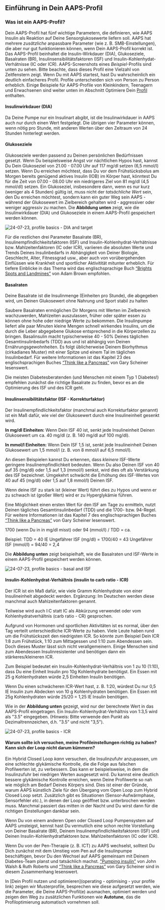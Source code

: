 ## Einführung in Dein AAPS-Profil

### **Was ist ein AAPS-Profil?**

Dein AAPS-Profil hat fünf wichtige Parametern, die definieren, wie AAPS Insulin als Reaktion auf Deine Sensorglukosewerte liefern soll. AAPS hat mehrere _zusätzliche_ anpassbare Parameter (wie z. B. SMB-Einstellungen), die aber nur gut funktionieren können, wenn Dein AAPS-Profil korrekt ist. Das AAPS-Profil beinhaltet die Insulin-Wirkdauer (DIA), Glukoseziele, Basalraten (BR), Insulinsensibilitätsfaktoren (ISF) und Insulin-Kohlenhydat-Verhätnisse (IC oder ICR). AAPS-Screenshots eines _Beispiel_-Profils sind unten zu sehen. Bitte beachte, dass dieses Profil eine Vielzahl von Zeitfenstern zeigt. Wenn Du mit AAPS startest, hast Du wahrscheinlich ein deutlich einfacheres Profil. Profile unterscheiden sich von Person zu Person erheblich. Einige Beispiele für AAPS-Profile von Kleinkindern, Teenagern und Erwachsenen sind weiter unten im Abschnitt Optimiere Dein [Profil](link) enthalten.

#### **Insulinwirkdauer (DIA)**

Da Deine Pumpe nur ein Insulinart abgibt, ist die Insulinwirkdauer in AAPS auch nur durch einen Wert festgelegt. Die übrigen vier Parameter können, wenn nötig pro Stunde, mit anderen Werten über den Zeitraum von 24 Stunden hinterlegt werden.

#### **Glukoseziele**

Glukoseziele werden passend zu Deinen persönlichen Bedürfnissen gesetzt. Wenn Du beispielsweise Angst vor nächtlichen Hypos hast, kannst Du Dein Glukoseziel von 21.00 - 07.00 Uhr auf 117 mg/dl setzen (6,5 mmol/l) setzen. Wenn Du erreichen möchtest, dass Du vor dem Frühstücksbolus am Morgen bereits genügend aktives Insulin (IOB) im Körper hast, könntest Du für die Zeit von 07.00 - 08.00 Uhr ein niedrigeres Ziel von 81 mg/dl (4,5 mmol/dl) setzen. Ein Glukoseziel, insbesondere dann, wenn es nur kurz (weniger als 4 Stunden) gültig ist, muss nicht der _tatsächliche Wert_ sein, den Du erreichen möchtest, sondern kann ein guter Weg sein AAPS - während der Glukosewert im Zielbereich gehalten wird - aggressiver oder weniger aggressiv zu machen. Die **Abbildung unten** zeigt, wie die Insulinwirkdauer (DIA) und Glukoseziele in einem AAPS-Profil gespeichert werden können.

![24-07-23, profile basics - DIA and target](../images/f3904cc3-3d9e-497e-a3b6-3a49650053e6.png)

Für die restlichen drei Parameter Basalrate (BR), Insulinempfindlichkeitsfaktoren (ISF) und Insulin-Kohlenhydrat-Verhätnisse bzw. Mahlzeitenfaktoren (IC oder ICR), variieren die absoluten Werte und Trends Deines Insulinbedarfs in Abhängigkeit von Deiner Biologie, Geschlecht, Alter, Fitnessgrad usw., aber auch von vorübergehenden Einflüssen wie Krankheit und sportlicher Aktivitität mitunter erheblich. Für tiefere Einblicke in das Thema wird das englischsprachige Buch [“Brights Spots and Landmines”](https://brightspotsandlandmines.org/Bright_Spots_and_Landmines_by_Adam_Brown.pdf) von Adam Brown empfohlen.

#### **Basalraten**

Deine Basalrate ist die Insulinmenge (Einheiten pro Stunde), die abgegeben wird, um Deinen Glukosewert ohne Nahrung und Sport stabil zu halten

Saubere Basalraten ermöglichen Dir Morgens mit Werten im Zielbereich wachzuwerden, Mahlzeiten auszulassen, früher oder später essen zu können ohne hohe oder niedrige Werte zu bekommen. Die Insulinpumpe liefert alle paar Minuten kleine Mengen schnell wirkendes Insulins, um die durch die Leber abgegebene Glukose entsprechend in die Körperzellen zu bringen. Basalinsulin macht typischerweise 40 - 50% Deines täglichen Gesamtinsulinbedarfs (TDD) aus und ist abhängig von Deinen Ernährungsgewohnheiten. Es folgt üblicherweise Deinem Biorhythmus (cirkadianes Muster) mit einer Spitze und einem Tal im täglichen Insulinbedarf. Für weitere Informationen ist das Kapitel 23 des englischsprachigen Buches [“Think like a Pancreas”](https://amzn.eu/d/iVU0RGe) von Gary Scheiner lesenswert.

Die meisten Diabetesberatenden (und Menschen mit einem Typ 1 Diabetes!) empfehlen zunächst die richtige Basalrate zu finden, bevor es an die Optimierung des ISF und des ICR geht.

#### **Insulinsensibilitätsfaktor (ISF - Korrekturfaktor)**

Der Insulinempfindlichkeitsfaktor (manchmal auch Korrekturfaktor genannt) ist ein Maß dafür, wie viel der Glukosewert durch eine Insulineinheit gesenkt wird.

**In mg/dl Einheiten:**
Wenn Dein ISF 40 ist, senkt jede Insulineinheit Deinen Glukosewert um ca. 40 mg/dl (z. B. 140 mg/dl auf 100 mg/dl).

**In mmol/l Einheiten:**
Wenn Dein ISF 1,5 ist, senkt jede Insulineinheit Deinen Glukosewert um 1,5 mmol/l (z. B. von 8 mmol/l auf 6,5 mmol/l).

An diesen Beispielen kannst Du erkennen, dass _kleinere_ ISF-Werte geringere Insulinempfindlichkeit bedeuten. Wenn Du also Deinen ISF von 40 auf 35 (mg/dl) oder 1,5 auf 1,3 (mmol/l) senkst, wird dies oft als Verstärkung des ISF bezeichnet. Umgekehrt schwächt die Erhöhung des ISF-Wertes von 40 auf 45 (mg/dl) oder 1,5 auf 1,8 mmol/l) Deinen ISF.

Wenn deine ISF zu stark ist (kleiner Wert) führt dies zu Hypos und wenn er zu schwach ist (großer Wert) wird er zu Hyperglykämie führen.

Eine Möglichkeit einen ersten Wert für den ISF am Tage zu ermitteln, nutzt Deinen tägliches Gesamtinsulinbedarf (TDD) und die 1700- bzw. 94-Regel. Für weitere Informationen ist das Kapitel 7 des englischsprachigen Buches [“Think like a Pancreas”](https://amzn.eu/d/iVU0RGe) von Gary Scheiner lesenswert.

1700 (wenn Du in in mg/dl misst) oder 94 (mmol/l) / TDD = ca.

Beispiel: TDD = 40 IE
Ungefährer ISF (mg/dl) = 1700/40 = 43
Ungefährer ISF (mmol/l) = 94/40 = 2,4

Die **Abbildung unten** zeigt beispielhaft, wie die Basalraten und ISF-Werte in einem AAPS-Profil gespeichert werden können.

![24-07-23, profile basics - basal and ISF](../images/55c8ed24-e24e-4caa-9c17-294fa93cb84a.png)

#### **Insulin-Kohlenhydrat-Verhältnis (insulin to carb ratio - ICR)**

Der ICR ist ein Maß dafür, wie viele Gramm Kohlenhydrate von einer Insulineinheit abgedeckt werden. Ergänzung: Im Deutschen werden diese manchmal auch Mahlzeitenfaktoren genannt.

Teilweise wird auch I:C statt IC als Abkürzung verwendet oder vom Kohlenhydratverhältnis (carb ratio - CR) gesprochen.

Aufgrund von Hormonen und sportlichen Aktivitäten ist es normal, über den Tag verteilt unterschiedliche ICR-Werte zu haben. Viele Leute haben rund um die Frühstückszeit den niedrigsten ICR. So könnte zum Beispiel Dein ICR 1:8 zum Frühstück, 1:10 zum Mittagessen und 1:10 zum Abendessen sein. Doch dieses Muster lässt sich nicht verallgemeinern. Einige Menschen sind zum Abendessen Insulinresistenter und benötigen dann ein stärkeres/kleineren ICR.

Zum Beispiel bedeutet ein Insulin-Kohlenhydrat-Verhältnis von 1 zu 10 (1:10), dass Du eine Einheit Insulin pro 10g Kohlenhydrate benötigst. Ein Essen mit 25 g Kohlenhydraten würde 2,5 Einheiten Insulin benötigen.

Wenn Du einen schwächeren ICR-Wert hast, z. B. 1:20, würdest Du nur 0,5 IE Insulin zum Abdecken von 10 g Kohlenhydraten benötigen. Ein Essen mit 25g Kohlenhydraten würde 25/20 = 1,25 IE Insulin benötigen.

Wie in der **Abbildung unten** gezeigt, wird nur der berechnete Wert in das AAPS-Profil eingetragen. Ein Insulin-Kohlenhydrat-Verhältnis von 1:3,5 wird als "3.5" eingegeben. (Hinweis: Bitte verwende den Punkt als Dezimaltrennzeichen, d.h. "3.5" und nicht "3,5").

![24-07-23, profile basics - ICR](../images/7741eefb-cae5-45c5-a9e5-8eae5ead3f48.png)

#### **Warum sollte ich versuchen, meine Profileinstellungen richtig zu haben? Kann sich der Loop nicht darum kümmern?**

Ein Hybrid Closed Loop _kann_ versuchen, die Insulinzufuhr anzupassen, um eine schlechte glykämische Kontrolle, die die Folge aus falschen Profilwerten ist, zu verbessern. Das kann er beispielsweise, in dem die Insulinzufuhr bei niedrigen Werten ausgesetzt wird. Du kannst eine deutlich bessere glykämische Kontrolle erreichen, wenn Deine Profilwerte so nah wie möglich am Bedarf Deines Körpers sind. Dies ist einer der Gründe, warum AAPS künstlich Ziele für den Übergang vom Open Loop zum Hybrid Closed Loop setzt. Zusätzlich gibt es Situationen (Sensor-Aufwärmphase, Sensorfehler _etc._), in denen der Loop geöffnet bzw. unterbrochen werden muss. Manchmal passiert das mitten in der Nacht und Du wirst dann für die richtigen Einstellungen dankbar sein.

Wenn Du von einem anderen Open oder Closed Loop Pumpensystem auf AAPS umsteigst, kennst hast Du vermutlich eine schon rechte Vorstellung von Deiner Basalrate (BR), Deinem Insulinempfindlichkeitsfaktoren (ISF) und Deinen Insulin-Kohlenhydratfaktoren bzw. Mahlzeitenfaktoren (IC oder ICR).

Wenn Du von der Pen-Therapie (z. B. ICT) zu AAPS wechselst, solltest Du Dich zunächst mit dem Umstieg vom Pen auf die Insulinpumpe beschäftigen, bevor Du den Wechsel auf AAPS gemeinsam mit Deinem Diabetes-Team planst und tatsächlich machst. ["Pumping insulin"](https://amzn.eu/d/iaCsFa2) von John Walsh & Ruth Roberts und [“Think like a Pancreas”](https://amzn.eu/d/iVU0RGe) von Gary Scheiner sind in diesem Zusammenhang lesenswert.

In [Dein Profil nutzen und optimieren](operating - optimising - your profile link) zeigen wir Musterprofile, besprechen wie diese aufgesetzt werden, wie die Parameter, die Deine AAPS-Profil(e) ausmachen, optimiert werden und zeigen den Weg zu zusätzlichen Funktionen wie **Autotune**, das die Profiloptimierung automatisch vornehmen soll.
